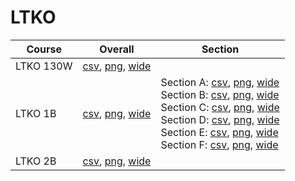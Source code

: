 # LTKO

| Course | Overall | Section |
| ------ | ------- | ------- |
| LTKO 130W | [csv](https://github.com/UCSD-Historical-Enrollment-Data/2024Winter/blob/main/overall/LTKO%20130W.csv), [png](https://raw.githubusercontent.com/UCSD-Historical-Enrollment-Data/2024Winter/main/plot_overall/LTKO%20130W.png), [wide](https://raw.githubusercontent.com/UCSD-Historical-Enrollment-Data/2024Winter/main/plot_overall_wide/LTKO%20130W.png) |  |
| LTKO 1B | [csv](https://github.com/UCSD-Historical-Enrollment-Data/2024Winter/blob/main/overall/LTKO%201B.csv), [png](https://raw.githubusercontent.com/UCSD-Historical-Enrollment-Data/2024Winter/main/plot_overall/LTKO%201B.png), [wide](https://raw.githubusercontent.com/UCSD-Historical-Enrollment-Data/2024Winter/main/plot_overall_wide/LTKO%201B.png) | Section A: [csv](https://github.com/UCSD-Historical-Enrollment-Data/2024Winter/blob/main/section/LTKO%201B_A.csv), [png](https://raw.githubusercontent.com/UCSD-Historical-Enrollment-Data/2024Winter/main/plot_section/LTKO%201B_A.png), [wide](https://raw.githubusercontent.com/UCSD-Historical-Enrollment-Data/2024Winter/main/plot_section_wide/LTKO%201B_A.png)<br>Section B: [csv](https://github.com/UCSD-Historical-Enrollment-Data/2024Winter/blob/main/section/LTKO%201B_B.csv), [png](https://raw.githubusercontent.com/UCSD-Historical-Enrollment-Data/2024Winter/main/plot_section/LTKO%201B_B.png), [wide](https://raw.githubusercontent.com/UCSD-Historical-Enrollment-Data/2024Winter/main/plot_section_wide/LTKO%201B_B.png)<br>Section C: [csv](https://github.com/UCSD-Historical-Enrollment-Data/2024Winter/blob/main/section/LTKO%201B_C.csv), [png](https://raw.githubusercontent.com/UCSD-Historical-Enrollment-Data/2024Winter/main/plot_section/LTKO%201B_C.png), [wide](https://raw.githubusercontent.com/UCSD-Historical-Enrollment-Data/2024Winter/main/plot_section_wide/LTKO%201B_C.png)<br>Section D: [csv](https://github.com/UCSD-Historical-Enrollment-Data/2024Winter/blob/main/section/LTKO%201B_D.csv), [png](https://raw.githubusercontent.com/UCSD-Historical-Enrollment-Data/2024Winter/main/plot_section/LTKO%201B_D.png), [wide](https://raw.githubusercontent.com/UCSD-Historical-Enrollment-Data/2024Winter/main/plot_section_wide/LTKO%201B_D.png)<br>Section E: [csv](https://github.com/UCSD-Historical-Enrollment-Data/2024Winter/blob/main/section/LTKO%201B_E.csv), [png](https://raw.githubusercontent.com/UCSD-Historical-Enrollment-Data/2024Winter/main/plot_section/LTKO%201B_E.png), [wide](https://raw.githubusercontent.com/UCSD-Historical-Enrollment-Data/2024Winter/main/plot_section_wide/LTKO%201B_E.png)<br>Section F: [csv](https://github.com/UCSD-Historical-Enrollment-Data/2024Winter/blob/main/section/LTKO%201B_F.csv), [png](https://raw.githubusercontent.com/UCSD-Historical-Enrollment-Data/2024Winter/main/plot_section/LTKO%201B_F.png), [wide](https://raw.githubusercontent.com/UCSD-Historical-Enrollment-Data/2024Winter/main/plot_section_wide/LTKO%201B_F.png) |
| LTKO 2B | [csv](https://github.com/UCSD-Historical-Enrollment-Data/2024Winter/blob/main/overall/LTKO%202B.csv), [png](https://raw.githubusercontent.com/UCSD-Historical-Enrollment-Data/2024Winter/main/plot_overall/LTKO%202B.png), [wide](https://raw.githubusercontent.com/UCSD-Historical-Enrollment-Data/2024Winter/main/plot_overall_wide/LTKO%202B.png) |  |
